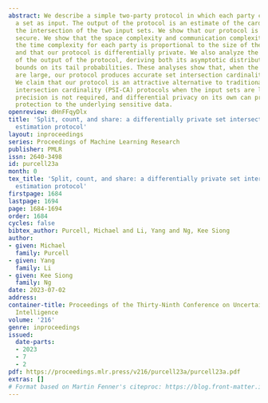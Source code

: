 ```yaml
---
abstract: We describe a simple two-party protocol in which each party contributes
  a set as input. The output of the protocol is an estimate of the cardinality of
  the intersection of the two input sets. We show that our protocol is efficient and
  secure. We show that the space complexity and communication complexity are constant,
  the time complexity for each party is proportional to the size of their input set,
  and that our protocol is differentially private. We also analyze the distribution
  of the output of the protocol, deriving both its asymptotic distribution and finite-sample
  bounds on its tail probabilities. These analyses show that, when the input sets
  are large, our protocol produces accurate set intersection cardinality estimates.
  We claim that our protocol is an attractive alternative to traditional private set
  intersection cardinality (PSI-CA) protocols when the input sets are large, exact
  precision is not required, and differential privacy on its own can provide sufficient
  protection to the underlying sensitive data.
openreview: dHnFFqyDlx
title: 'Split, count, and share: a differentially private set intersection cardinality
  estimation protocol'
layout: inproceedings
series: Proceedings of Machine Learning Research
publisher: PMLR
issn: 2640-3498
id: purcell23a
month: 0
tex_title: 'Split, count, and share: a differentially private set intersection cardinality
  estimation protocol'
firstpage: 1684
lastpage: 1694
page: 1684-1694
order: 1684
cycles: false
bibtex_author: Purcell, Michael and Li, Yang and Ng, Kee Siong
author:
- given: Michael
  family: Purcell
- given: Yang
  family: Li
- given: Kee Siong
  family: Ng
date: 2023-07-02
address:
container-title: Proceedings of the Thirty-Ninth Conference on Uncertainty in Artificial
  Intelligence
volume: '216'
genre: inproceedings
issued:
  date-parts:
  - 2023
  - 7
  - 2
pdf: https://proceedings.mlr.press/v216/purcell23a/purcell23a.pdf
extras: []
# Format based on Martin Fenner's citeproc: https://blog.front-matter.io/posts/citeproc-yaml-for-bibliographies/
---
```

